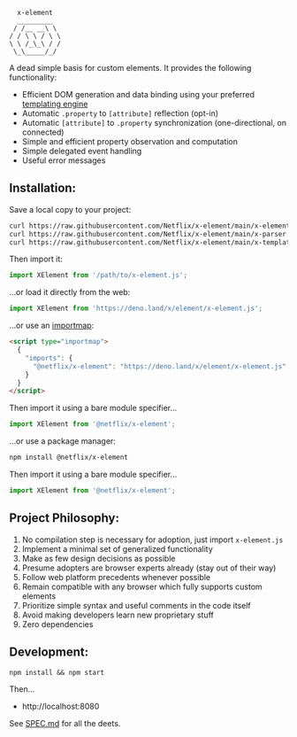 ```
  x-element
  _________
 / /__ __\ \
/ / \ \ / \ \
\ \ /_\_\ / /
 \_\_____/_/

```

A dead simple basis for custom elements. It provides the following functionality:

- Efficient DOM generation and data binding using your preferred [templating engine](./doc/TEMPLATES.md)
- Automatic `.property` to `[attribute]` reflection (opt-in)
- Automatic `[attribute]` to `.property` synchronization (one-directional, on connected)
- Simple and efficient property observation and computation
- Simple delegated event handling
- Useful error messages

## Installation:

Save a local copy to your project:
```bash
curl https://raw.githubusercontent.com/Netflix/x-element/main/x-element.js > x-element.js
curl https://raw.githubusercontent.com/Netflix/x-element/main/x-parser.js > x-parser.js
curl https://raw.githubusercontent.com/Netflix/x-element/main/x-template.js > x-template.js
```

Then import it:
```js
import XElement from '/path/to/x-element.js';
```

...or load it directly from the web:
```js
import XElement from 'https://deno.land/x/element/x-element.js';
```

...or use an [importmap](https://developer.mozilla.org/en-US/docs/Web/HTML/Element/script/type/importmap):
```html
<script type="importmap">
  {
    "imports": {
      "@netflix/x-element": "https://deno.land/x/element/x-element.js"
    }
  }
</script>
```

Then import it using a bare module specifier...
```js
import XElement from '@netflix/x-element';
```

...or use a package manager:
```bash
npm install @netflix/x-element
```

Then import it using a bare module specifier...
```js
import XElement from '@netflix/x-element';
```

## Project Philosophy:

1. No compilation step is necessary for adoption, just import `x-element.js`
2. Implement a minimal set of generalized functionality
3. Make as few design decisions as possible
4. Presume adopters are browser experts already (stay out of their way)
5. Follow web platform precedents whenever possible
6. Remain compatible with any browser which fully supports custom elements
7. Prioritize simple syntax and useful comments in the code itself
8. Avoid making developers learn new proprietary stuff
9. Zero dependencies

## Development:

```
npm install && npm start
```

Then...
* http://localhost:8080

See [SPEC.md](./doc/SPEC.md) for all the deets.

